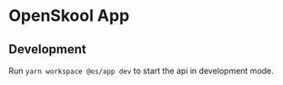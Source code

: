 # OpenSkool App

## Development

Run `yarn workspace @os/app dev` to start the api in development mode.
